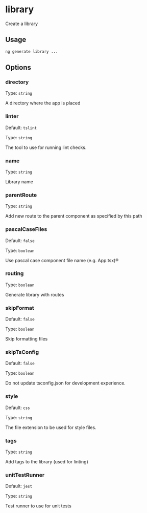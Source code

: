 # library

Create a library

## Usage

```bash
ng generate library ...

```

## Options

### directory

Type: `string`

A directory where the app is placed

### linter

Default: `tslint`

Type: `string`

The tool to use for running lint checks.

### name

Type: `string`

Library name

### parentRoute

Type: `string`

Add new route to the parent component as specified by this path

### pascalCaseFiles

Default: `false`

Type: `boolean`

Use pascal case component file name (e.g. App.tsx)®

### routing

Type: `boolean`

Generate library with routes

### skipFormat

Default: `false`

Type: `boolean`

Skip formatting files

### skipTsConfig

Default: `false`

Type: `boolean`

Do not update tsconfig.json for development experience.

### style

Default: `css`

Type: `string`

The file extension to be used for style files.

### tags

Type: `string`

Add tags to the library (used for linting)

### unitTestRunner

Default: `jest`

Type: `string`

Test runner to use for unit tests
